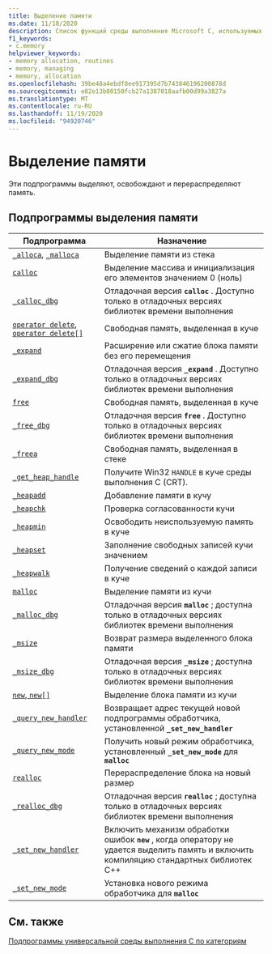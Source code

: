 ```yaml
---
title: Выделение памяти
ms.date: 11/18/2020
description: Список функций среды выполнения Microsoft C, используемых для выделения, освобождения и повторного выделения памяти.
f1_keywords:
- c.memory
helpviewer_keywords:
- memory allocation, routines
- memory, managing
- memory, allocation
ms.openlocfilehash: 39be48a4ebdf8ee917395d7b743846196200878d
ms.sourcegitcommit: e82e13b80150fcb27a1387018aafb00d99a3827a
ms.translationtype: MT
ms.contentlocale: ru-RU
ms.lasthandoff: 11/19/2020
ms.locfileid: "94920746"
---
```

# <a name="memory-allocation"></a>Выделение памяти

Эти подпрограммы выделяют, освобождают и перераспределяют память.

## <a name="memory-allocation-routines"></a>Подпрограммы выделения памяти

|Подпрограмма|Назначение|
|-------------|---------|
|[`_alloca`](../c-runtime-library/reference/alloca.md), [`_malloca`](../c-runtime-library/reference/malloca.md)|Выделение памяти из стека|
|[`calloc`](../c-runtime-library/reference/calloc.md)|Выделение массива и инициализация его элементов значением 0 (ноль)|
|[`_calloc_dbg`](../c-runtime-library/reference/calloc-dbg.md)|Отладочная версия **`calloc`** . Доступно только в отладочных версиях библиотек времени выполнения|
|[`operator delete`, `operator delete[]`](../c-runtime-library/delete-operator-crt.md)|Свободная память, выделенная в куче |
|[`_expand`](../c-runtime-library/reference/expand.md)|Расширение или сжатие блока памяти без его перемещения|
|[`_expand_dbg`](../c-runtime-library/reference/expand-dbg.md)|Отладочная версия **`_expand`** . Доступно только в отладочных версиях библиотек времени выполнения|
|[`free`](../c-runtime-library/reference/free.md)|Свободная память, выделенная в куче|
|[`_free_dbg`](../c-runtime-library/reference/free-dbg.md)|Отладочная версия **`free`** . Доступно только в отладочных версиях библиотек времени выполнения|
|[`_freea`](../c-runtime-library/reference/freea.md)|Свободная память, выделенная в стеке|
|[`_get_heap_handle`](../c-runtime-library/reference/get-heap-handle.md)|Получите Win32 `HANDLE` в куче среды выполнения C (CRT).|
|[`_heapadd`](../c-runtime-library/heapadd.md)|Добавление памяти в кучу|
|[`_heapchk`](../c-runtime-library/reference/heapchk.md)|Проверка согласованности кучи|
|[`_heapmin`](../c-runtime-library/reference/heapmin.md)|Освободить неиспользуемую память в куче|
|[`_heapset`](../c-runtime-library/heapset.md)|Заполнение свободных записей кучи значением|
|[`_heapwalk`](../c-runtime-library/reference/heapwalk.md)|Получение сведений о каждой записи в куче|
|[`malloc`](../c-runtime-library/reference/malloc.md)|Выделение памяти из кучи|
|[`_malloc_dbg`](../c-runtime-library/reference/malloc-dbg.md)|Отладочная версия **`malloc`** ; доступна только в отладочных версиях библиотек времени выполнения|
|[`_msize`](../c-runtime-library/reference/msize.md)|Возврат размера выделенного блока памяти|
|[`_msize_dbg`](../c-runtime-library/reference/msize-dbg.md)|Отладочная версия **`_msize`** ; доступна только в отладочных версиях библиотек времени выполнения|
|[`new`, `new[]`](../c-runtime-library/new-operator-crt.md)|Выделение блока памяти из кучи|
|[`_query_new_handler`](../c-runtime-library/reference/query-new-handler.md)|Возвращает адрес текущей новой подпрограммы обработчика, установленной **`_set_new_handler`**|
|[`_query_new_mode`](../c-runtime-library/reference/query-new-mode.md)|Получить новый режим обработчика, установленный **`_set_new_mode`** для **`malloc`**|
|[`realloc`](../c-runtime-library/reference/realloc.md)|Перераспределение блока на новый размер|
|[`_realloc_dbg`](../c-runtime-library/reference/realloc-dbg.md)|Отладочная версия **`realloc`** ; доступна только в отладочных версиях библиотек времени выполнения|
|[`_set_new_handler`](../c-runtime-library/reference/set-new-handler.md)|Включить механизм обработки ошибок **`new`** , когда оператору не удается выделить память и включить компиляцию стандартных библиотек C++|
|[`_set_new_mode`](../c-runtime-library/reference/set-new-mode.md)|Установка нового режима обработчика для **`malloc`**|

## <a name="see-also"></a>См. также

[Подпрограммы универсальной среды выполнения C по категориям](../c-runtime-library/run-time-routines-by-category.md)